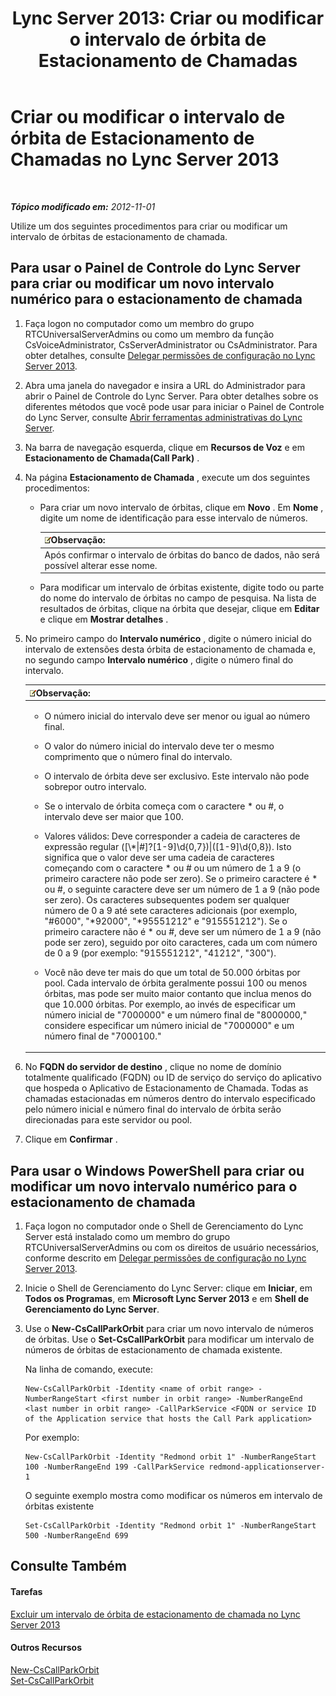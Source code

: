 ﻿---
title: 'Lync Server 2013: Criar ou modificar o intervalo de órbita de Estacionamento de Chamadas'
TOCTitle: Criar ou modificar o intervalo de órbita de Estacionamento de Chamadas
ms:assetid: 549ec118-eee5-4333-9416-80929ec057e0
ms:mtpsurl: https://technet.microsoft.com/pt-br/library/Gg398361(v=OCS.15)
ms:contentKeyID: 49306737
ms.date: 05/19/2016
mtps_version: v=OCS.15
ms.translationtype: HT
---

# Criar ou modificar o intervalo de órbita de Estacionamento de Chamadas no Lync Server 2013

 

_**Tópico modificado em:** 2012-11-01_

Utilize um dos seguintes procedimentos para criar ou modificar um intervalo de órbitas de estacionamento de chamada.

## Para usar o Painel de Controle do Lync Server para criar ou modificar um novo intervalo numérico para o estacionamento de chamada

1.  Faça logon no computador como um membro do grupo RTCUniversalServerAdmins ou como um membro da função CsVoiceAdministrator, CsServerAdministrator ou CsAdministrator. Para obter detalhes, consulte [Delegar permissões de configuração no Lync Server 2013](lync-server-2013-delegate-setup-permissions.md).

2.  Abra uma janela do navegador e insira a URL do Administrador para abrir o Painel de Controle do Lync Server. Para obter detalhes sobre os diferentes métodos que você pode usar para iniciar o Painel de Controle do Lync Server, consulte [Abrir ferramentas administrativas do Lync Server](lync-server-2013-open-lync-server-administrative-tools.md).

3.  Na barra de navegação esquerda, clique em **Recursos de Voz** e em **Estacionamento de Chamada(Call Park)** .

4.  Na página **Estacionamento de Chamada** , execute um dos seguintes procedimentos:
    
      - Para criar um novo intervalo de órbitas, clique em **Novo** . Em **Nome** , digite um nome de identificação para esse intervalo de números.
        
        <table>
        <thead>
        <tr class="header">
        <th><img src="images/Gg425756.note(OCS.15).gif" title="note" alt="note" />Observação:</th>
        </tr>
        </thead>
        <tbody>
        <tr class="odd">
        <td>Após confirmar o intervalo de órbitas do banco de dados, não será possível alterar esse nome.</td>
        </tr>
        </tbody>
        </table>
    
      - Para modificar um intervalo de órbitas existente, digite todo ou parte do nome do intervalo de órbitas no campo de pesquisa. Na lista de resultados de órbitas, clique na órbita que desejar, clique em **Editar** e clique em **Mostrar detalhes** .

5.  No primeiro campo do **Intervalo numérico** , digite o número inicial do intervalo de extensões desta órbita de estacionamento de chamada e, no segundo campo **Intervalo numérico** , digite o número final do intervalo.
    
    <table>
    <colgroup>
    <col style="width: 100%" />
    </colgroup>
    <thead>
    <tr class="header">
    <th><img src="images/Gg425756.note(OCS.15).gif" title="note" alt="note" />Observação:</th>
    </tr>
    </thead>
    <tbody>
    <tr class="odd">
    <td><ul>
    <li><p>O número inicial do intervalo deve ser menor ou igual ao número final.</p></li>
    <li><p>O valor do número inicial do intervalo deve ter o mesmo comprimento que o número final do intervalo.</p></li>
    <li><p>O intervalo de órbita deve ser exclusivo. Este intervalo não pode sobrepor outro intervalo.</p></li>
    <li><p>Se o intervalo de órbita começa com o caractere * ou #, o intervalo deve ser maior que 100.</p></li>
    <li><p>Valores válidos: Deve corresponder a cadeia de caracteres de expressão regular ([\*|#]?[1-9]\d{0,7})|([1-9]\d{0,8}). Isto significa que o valor deve ser uma cadeia de caracteres começando com o caractere * ou # ou um número de 1 a 9 (o primeiro caractere não pode ser zero). Se o primeiro caractere é * ou #, o seguinte caractere deve ser um número de 1 a 9 (não pode ser zero). Os caracteres subsequentes podem ser qualquer número de 0 a 9 até sete caracteres adicionais (por exemplo, &quot;#6000&quot;, &quot;*92000&quot;, &quot;*95551212&quot; e &quot;915551212&quot;). Se o primeiro caractere não é * ou #, deve ser um número de 1 a 9 (não pode ser zero), seguido por oito caracteres, cada um com número de 0 a 9 (por exemplo: &quot;915551212&quot;, &quot;41212&quot;, &quot;300&quot;).</p></li>
    <li><p>Você não deve ter mais do que um total de 50.000 órbitas por pool. Cada intervalo de órbita geralmente possui 100 ou menos órbitas, mas pode ser muito maior contanto que inclua menos do que 10.000 órbitas. Por exemplo, ao invés de especificar um número inicial de &quot;7000000&quot; e um número final de &quot;8000000,&quot; considere especificar um número inicial de &quot;7000000&quot; e um número final de &quot;7000100.&quot;</p></li>
    </ul></td>
    </tr>
    </tbody>
    </table>


6.  No **FQDN do servidor de destino** , clique no nome de domínio totalmente qualificado (FQDN) ou ID de serviço do serviço do aplicativo que hospeda o Aplicativo de Estacionamento de Chamada. Todas as chamadas estacionadas em números dentro do intervalo especificado pelo número inicial e número final do intervalo de órbita serão direcionadas para este servidor ou pool.

7.  Clique em **Confirmar** .

## Para usar o Windows PowerShell para criar ou modificar um novo intervalo numérico para o estacionamento de chamada

1.  Faça logon no computador onde o Shell de Gerenciamento do Lync Server está instalado como um membro do grupo RTCUniversalServerAdmins ou com os direitos de usuário necessários, conforme descrito em [Delegar permissões de configuração no Lync Server 2013](lync-server-2013-delegate-setup-permissions.md).

2.  Inicie o Shell de Gerenciamento do Lync Server: clique em **Iniciar**, em **Todos os Programas**, em **Microsoft Lync Server 2013** e em **Shell de Gerenciamento do Lync Server**.

3.  Use o **New-CsCallParkOrbit** para criar um novo intervalo de números de órbitas. Use o **Set-CsCallParkOrbit** para modificar um intervalo de números de órbitas de estacionamento de chamada existente.
    
    Na linha de comando, execute:
    
        New-CsCallParkOrbit -Identity <name of orbit range> -NumberRangeStart <first number in orbit range> -NumberRangeEnd <last number in orbit range> -CallParkService <FQDN or service ID of the Application service that hosts the Call Park application>
    
    Por exemplo:
    
        New-CsCallParkOrbit -Identity "Redmond orbit 1" -NumberRangeStart 100 -NumberRangeEnd 199 -CallParkService redmond-applicationserver-1
    
    O seguinte exemplo mostra como modificar os números em intervalo de órbitas existente
    
        Set-CsCallParkOrbit -Identity "Redmond orbit 1" -NumberRangeStart 500 -NumberRangeEnd 699

## Consulte Também

#### Tarefas

[Excluir um intervalo de órbita de estacionamento de chamada no Lync Server 2013](lync-server-2013-delete-a-call-park-orbit-range.md)  

#### Outros Recursos

[New-CsCallParkOrbit](new-cscallparkorbit.md)  
[Set-CsCallParkOrbit](set-cscallparkorbit.md)

